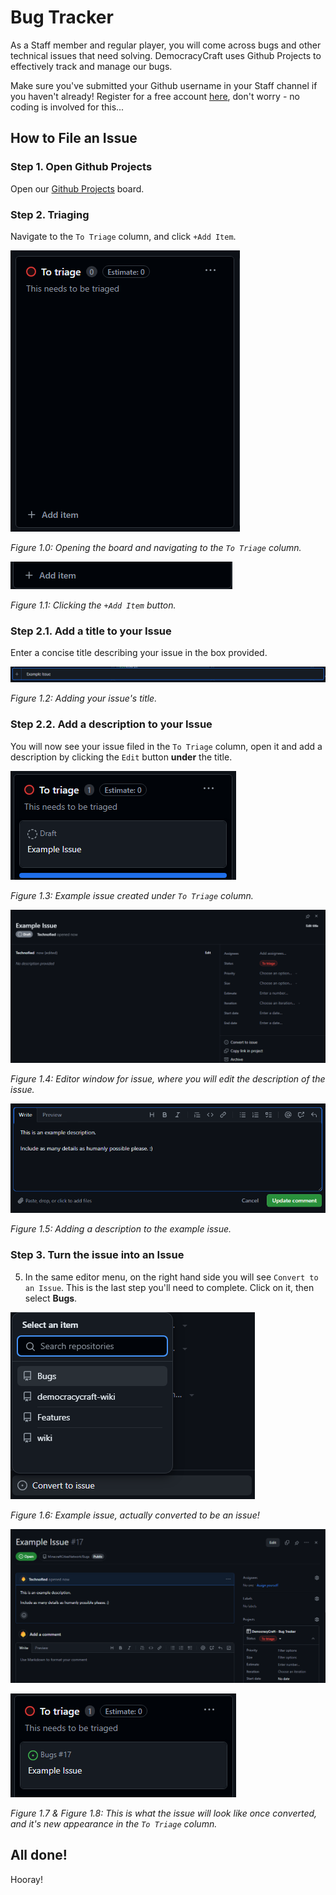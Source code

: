 # Bug Tracker
As a Staff member and regular player, you will come across bugs and other technical issues that need solving. DemocracyCraft uses Github Projects to effectively track and manage our bugs.

Make sure you've submitted your Github username in your Staff channel if you haven't already! Register for a free account [here](https://github.com), don't worry - no coding is involved for this...

## How to File an Issue

### Step 1. Open Github Projects
Open our [Github Projects](https://github.com/users/MinecraftCitiesNetwork/projects/2) board.

### Step 2. Triaging
Navigate to the ``To Triage`` column, and click ``+Add Item``.

![Figure 1.0](../../static/img/staffing/filing-github-issues/figure-1.0.png)

*Figure 1.0: Opening the board and navigating to the ``To Triage`` column.*

![Figure 1.1](../../static/img/staffing/filing-github-issues/figure-1.1.png)

*Figure 1.1: Clicking the ``+Add Item`` button.*

### Step 2.1. Add a title to your Issue 
Enter a concise title describing your issue in the box provided.

![Figure 1.2](../../static/img/staffing/filing-github-issues/figure-1.2.png)

*Figure 1.2: Adding your issue's title.*

### Step 2.2. Add a description to your Issue 
You will now see your issue filed in the ``To Triage`` column, open it and add a description by clicking the ``Edit`` button **under** the title.

![Figure 1.3](../../static/img/staffing/filing-github-issues/figure-1.3.png)

*Figure 1.3: Example issue created under ``To Triage`` column.*

![Figure 1.4](../../static/img/staffing/filing-github-issues/figure-1.4.png)

*Figure 1.4: Editor window for issue, where you will edit the description of the issue.*

![Figure 1.5](../../static/img/staffing/filing-github-issues/figure-1.5.png)

*Figure 1.5: Adding a description to the example issue.*

### Step 3. Turn the issue into an Issue
5. In the same editor menu, on the right hand side you will see ``Convert to an Issue``. This is the last step you'll need to complete. Click on it, then select **Bugs**.

![Figure 1.6](../../static/img/staffing/filing-github-issues/figure-1.6.png)

*Figure 1.6: Example issue, actually converted to be an issue!*

![Figure 1.7](../../static/img/staffing/filing-github-issues/figure-1.7.png)

![Figure 1.8](../../static/img/staffing/filing-github-issues/figure-1.8.png)

*Figure 1.7 & Figure 1.8: This is what the issue will look like once converted, and it's new appearance in the ``To Triage`` column.*

## All done!
Hooray!
